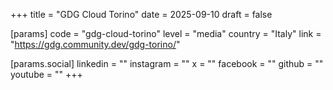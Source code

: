 +++
title = "GDG Cloud Torino"
date = 2025-09-10
draft = false

[params]
code = "gdg-cloud-torino"
level = "media"
country = "Italy"
link = "https://gdg.community.dev/gdg-torino/"

[params.social]
linkedin = ""
instagram = ""
x = ""
facebook = ""
github = ""
youtube = ""
+++
